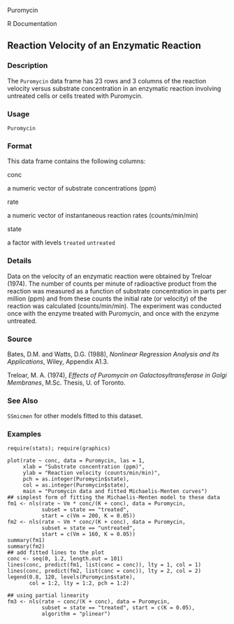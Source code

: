 Puromycin

R Documentation

## Reaction Velocity of an Enzymatic Reaction

### Description

The `Puromycin` data frame has 23 rows and 3 columns of the reaction velocity
versus substrate concentration in an enzymatic reaction involving untreated
cells or cells treated with Puromycin.

### Usage

    Puromycin

### Format

This data frame contains the following columns:

conc

a numeric vector of substrate concentrations (ppm)

rate

a numeric vector of instantaneous reaction rates (counts/min/min)

state

a factor with levels `treated` `untreated`

### Details

Data on the velocity of an enzymatic reaction were obtained by Treloar (1974).
The number of counts per minute of radioactive product from the reaction was
measured as a function of substrate concentration in parts per million (ppm)
and from these counts the initial rate (or velocity) of the reaction was
calculated (counts/min/min). The experiment was conducted once with the enzyme
treated with Puromycin, and once with the enzyme untreated.

### Source

Bates, D.M. and Watts, D.G. (1988), _Nonlinear Regression Analysis and Its
Applications_, Wiley, Appendix A1.3.

Treloar, M. A. (1974), _Effects of Puromycin on Galactosyltransferase in Golgi
Membranes_, M.Sc. Thesis, U. of Toronto.

### See Also

`SSmicmen` for other models fitted to this dataset.

### Examples

    
    require(stats); require(graphics)
    
    plot(rate ~ conc, data = Puromycin, las = 1,
         xlab = "Substrate concentration (ppm)",
         ylab = "Reaction velocity (counts/min/min)",
         pch = as.integer(Puromycin$state),
         col = as.integer(Puromycin$state),
         main = "Puromycin data and fitted Michaelis-Menten curves")
    ## simplest form of fitting the Michaelis-Menten model to these data
    fm1 <- nls(rate ~ Vm * conc/(K + conc), data = Puromycin,
               subset = state == "treated",
               start = c(Vm = 200, K = 0.05))
    fm2 <- nls(rate ~ Vm * conc/(K + conc), data = Puromycin,
               subset = state == "untreated",
               start = c(Vm = 160, K = 0.05))
    summary(fm1)
    summary(fm2)
    ## add fitted lines to the plot
    conc <- seq(0, 1.2, length.out = 101)
    lines(conc, predict(fm1, list(conc = conc)), lty = 1, col = 1)
    lines(conc, predict(fm2, list(conc = conc)), lty = 2, col = 2)
    legend(0.8, 120, levels(Puromycin$state),
           col = 1:2, lty = 1:2, pch = 1:2)
    
    ## using partial linearity
    fm3 <- nls(rate ~ conc/(K + conc), data = Puromycin,
               subset = state == "treated", start = c(K = 0.05),
               algorithm = "plinear")

